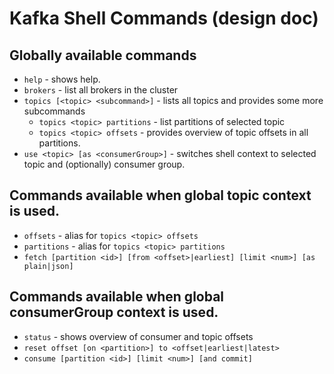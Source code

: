 # Kafka Shell Commands (design doc)

## Globally available commands

- `help` - shows help.
- `brokers` - list all brokers in the cluster
- `topics [<topic> <subcommand>]` - lists all topics and provides some more subcommands
  - `topics <topic> partitions` - list partitions of selected topic
  - `topics <topic> offsets` - provides overview of topic offsets in all partitions.
- `use <topic> [as <consumerGroup>]` - switches shell context to selected topic and (optionally) consumer group.

## Commands available when global topic context is used.

- `offsets` - alias for `topics <topic> offsets`
- `partitions` - alias for `topics <topic> partitions`
- `fetch [partition <id>] [from <offset>|earliest] [limit <num>] [as plain|json]`

## Commands available when global consumerGroup context is used.

- `status` - shows overview of consumer and topic offsets
- `reset offset [on <partition>] to <offset|earliest|latest>`
- `consume [partition <id>] [limit <num>] [and commit]`
